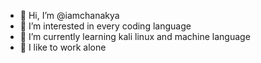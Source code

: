 - 👋 Hi, I’m @iamchanakya
- 👀 I’m interested in every coding language
- 🌱 I’m currently learning kali linux and machine language
- 💞️ I like to work alone

<!---
iamchanakya/iamchanakya is a ✨ special ✨ repository because its `README.md` (this file) appears on your GitHub profile.
You can click the Preview link to take a look at your changes.
--->
